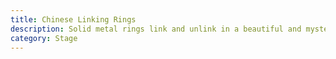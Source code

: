 ```yaml
---
title: Chinese Linking Rings
description: Solid metal rings link and unlink in a beautiful and mysterious routine.
category: Stage
---
```

